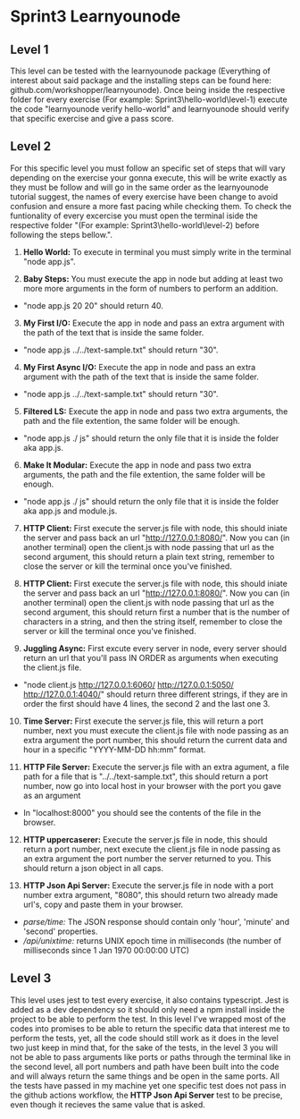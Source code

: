 # Sprint3 Learnyounode

## Level 1

This level can be tested with the learnyounode package (Everything of interest about said package and the installing steps can be found here: github.com/workshopper/learnyounode). Once being inside the respective folder for every exercise (For example: Sprint3\hello-world\level-1) execute the code "learnyounode verify hello-world" and learnyounode should verify that specific exercise and give a pass score. 

## Level 2

For this specific level you must follow an specific set of steps that will vary depending on the exercise your gonna execute, this will be write exactly as they must be follow and will go in the same order as the learnyounode tutorial suggest, the names of every exercise have been change to avoid confusion and ensure a more fast pacing while checking them. To check the funtionality of every excercise you must open the terminal iside the respective folder "(For example: Sprint3\hello-world\level-2) before following the steps bellow.".

1. **Hello World:** To execute in terminal you must simply write in the terminal "node app.js".

2. **Baby Steps:** You must execute the app in node but adding at least two more more arguments in the form of numbers to perform an addition.
  - "node app.js 20 20" should return 40.

3. **My First I/O:** Execute the app in node and pass an extra argument with the path of the text that is inside the same folder.
  - "node app.js ../../text-sample.txt" should return "30".

4. **My First Async I/O:** Execute the app in node and pass an extra argument with the path of the text that is inside the same folder.
  - "node app.js ../../text-sample.txt" should return "30".

5. **Filtered LS:** Execute the app in node and pass two extra arguments, the path and the file extention, the same folder will be enough.
  - "node app.js ./ js" should return the only file that it is inside the folder aka app.js.

6. **Make It Modular:** Execute the app in node and pass two extra arguments, the path and the file extention, the same folder will be enough.
  - "node app.js ./ js" should return the only file that it is inside the folder aka app.js and module.js.

7. **HTTP Client:** First execute the server.js file with node, this should iniate the server and pass back an url "http://127.0.0.1:8080/". Now you can (in another terminal) open the client.js with node passing that url as the second argument, this should return a plain text string, remember to close the server or kill the terminal once you've finished.

8. **HTTP Client:** First execute the server.js file with node, this should iniate the server and pass back an url "http://127.0.0.1:8080/". Now you can (in another terminal) open the client.js with node passing that url as the second argument, this should return first a number that is the number of characters in a string, and then the string itself, remember to close the server or kill the terminal once you've finished.

9. **Juggling Async:** First excute every server in node, every server should return an url that you'll pass IN ORDER as arguments when executing the client.js file.
  - "node client.js http://127.0.0.1:6060/ http://127.0.0.1:5050/ http://127.0.0.1:4040/" should return three different strings, if they are in order the first should have 4 lines, the second 2 and the last one 3.

10. **Time Server:** First execute the server.js file, this will return a port number, next you must execute the client.js file with node passing as an extra argument the port number, this should return the current data and hour in a specific "YYYY-MM-DD hh:mm" format.

11. **HTTP File Server:** Execute the server.js file with an extra agument, a file path for a file that is "../../text-sample.txt", this should return a port number, now go into local host in your browser with the port you gave as an argument
  - In "localhost:8000" you should see the contents of the file in the browser.

12. **HTTP uppercaserer:** Execute the server.js file in node, this should return a port number, next execute the client.js file in node passing as an extra argument the port number the server returned to you. This should return a json object in all caps.

13. **HTTP Json Api Server:** Execute the server.js file in node with a port number extra argument, "8080", this should return two already made url's, copy and paste them in your browser.
  - _parse/time:_ The JSON response should contain only 'hour', 'minute' and 'second' properties.
  - _/api/unixtime:_ returns UNIX epoch time in milliseconds (the number of  milliseconds since 1 Jan 1970 00:00:00 UTC)

## Level 3

This level uses jest to test every exercise, it also contains typescript. Jest is added as a dev dependency so it should only need a npm install inside the project to be able to perform the test. In this level I've wrapped most of the codes into promises to be able to return the specific data that interest me to perform the tests, yet, all the code should still work as it does in the level two just keep in mind that, for the sake of the tests, in the level 3 you will not be able to pass arguments like ports or paths through the terminal like in the second level, all port numbers and path have been built into the code and will always return the same things and be open in the same ports. All the tests have passed in my machine yet one specific test does not pass in the github actions workflow, the **HTTP Json Api Server** test to be precise, even though it recieves the same value that is asked.
